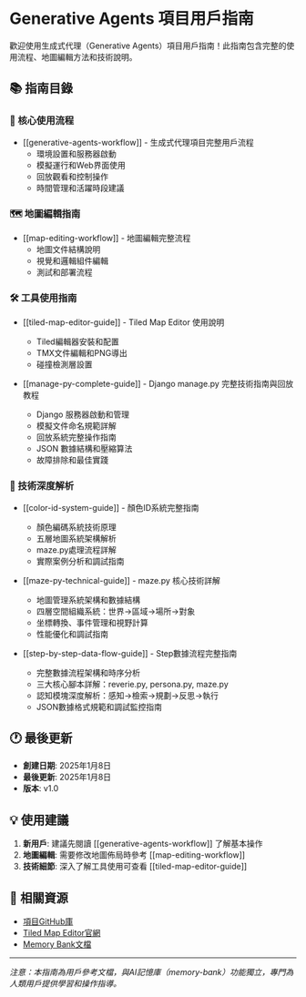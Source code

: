 # Generative Agents 項目用戶指南

歡迎使用生成式代理（Generative Agents）項目用戶指南！此指南包含完整的使用流程、地圖編輯方法和技術說明。

## 📚 指南目錄

### 🚀 核心使用流程
- [[generative-agents-workflow]] - 生成式代理項目完整用戶流程
  - 環境設置和服務器啟動
  - 模擬運行和Web界面使用
  - 回放觀看和控制操作
  - 時間管理和活躍時段建議

### 🗺️ 地圖編輯指南  
- [[map-editing-workflow]] - 地圖編輯完整流程
  - 地圖文件結構說明
  - 視覺和邏輯組件編輯
  - 測試和部署流程

### 🛠️ 工具使用指南
- [[tiled-map-editor-guide]] - Tiled Map Editor 使用說明
  - Tiled編輯器安裝和配置
  - TMX文件編輯和PNG導出
  - 碰撞檢測層設置

- [[manage-py-complete-guide]] - Django manage.py 完整技術指南與回放教程
  - Django 服務器啟動和管理
  - 模擬文件命名規範詳解
  - 回放系統完整操作指南
  - JSON 數據結構和壓縮算法
  - 故障排除和最佳實踐

### 🔧 技術深度解析
- [[color-id-system-guide]] - 顏色ID系統完整指南
  - 顏色編碼系統技術原理
  - 五層地圖系統架構解析
  - maze.py處理流程詳解
  - 實際案例分析和調試指南

- [[maze-py-technical-guide]] - maze.py 核心技術詳解
  - 地圖管理系統架構和數據結構
  - 四層空間組織系統：世界→區域→場所→對象
  - 坐標轉換、事件管理和視野計算
  - 性能優化和調試指南

- [[step-by-step-data-flow-guide]] - Step數據流程完整指南
  - 完整數據流程架構和時序分析
  - 三大核心腳本詳解：reverie.py, persona.py, maze.py
  - 認知模塊深度解析：感知→檢索→規劃→反思→執行
  - JSON數據格式規範和調試監控指南

## 🕐 最後更新

- **創建日期**: 2025年1月8日
- **最後更新**: 2025年1月8日
- **版本**: v1.0

## 💡 使用建議

1. **新用戶**: 建議先閱讀 [[generative-agents-workflow]] 了解基本操作
2. **地圖編輯**: 需要修改地圖佈局時參考 [[map-editing-workflow]]  
3. **技術細節**: 深入了解工具使用可查看 [[tiled-map-editor-guide]]

## 🔗 相關資源

- [項目GitHub庫](https://github.com/joonspk-research/generative_agents)
- [Tiled Map Editor官網](https://www.mapeditor.org/)
- [Memory Bank文檔](../memory-bank/)

---
*注意：本指南為用戶參考文檔，與AI記憶庫（memory-bank）功能獨立，專門為人類用戶提供學習和操作指導。*

